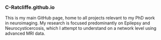 ### C-Ratcliffe.github.io
	
This is my main GitHub page, home to all projects relevant to my PhD work in neuroimaging. My research is focused predominantly on Epilepsy and Neurocysticercosis, which I attempt to understand on a network level using advanced MRI data. 
